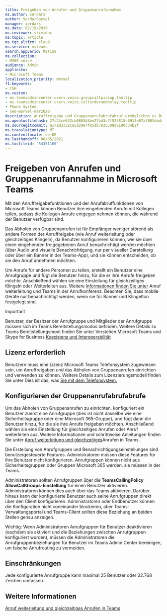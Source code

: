 ```yaml
---
title: Freigeben von Anrufen und Gruppenanrufannahme
ms.author: serdars
author: SerdarSoysal
manager: serdars
ms.date: 02/19/2019
ms.reviewer: srividhc
ms.topic: article
ms.tgt.pltfrm: cloud
ms.service: msteams
search.appverid: MET150
ms.collection:
- M365-voice
audience: Admin
appliesto:
- Microsoft Teams
localization_priority: Normal
f1.keywords:
- CSH
ms.custom:
- ms.teamsadmincenter.users.voice.groupcallpickup.tooltip
- ms.teamsadmincenter.users.voice.callorderanddelay.tooltip
- Phone System
- seo-marvel-mar2020
description: Anruffreigabe und Gruppenanrufabrufabruf ermöglichen es Benutzern, eingehende Anrufe mit Kollegen zu teilen, sodass Anrufe erfasst werden können, wenn der Benutzer nicht verfügbar ist.
ms.openlocfilehash: 27c24ce632cb0803b5be27bd3c7f523815c6913e07a3983ebdad449d4e237d37
ms.sourcegitcommit: a17ad3332ca5d2997f85db7835500d8190c34b2f
ms.translationtype: MT
ms.contentlocale: de-DE
ms.lasthandoff: 08/05/2021
ms.locfileid: "54351165"
---
```

# <a name="call-sharing-and-group-call-pickup-in-microsoft-teams"></a>Freigeben von Anrufen und Gruppenanrufannahme in Microsoft Teams

Mit den Anruffreigabefunktionen und der Anrufabruffunktionen von Microsoft Teams können Benutzer ihre eingehenden Anrufe mit Kollegen teilen, sodass die Kollegen Anrufe entgegen nehmen können, die während der Benutzer verfügbar sind.

Das Abholen von Gruppenanrufen ist für Empfänger weniger störend als andere Formen der Anruffreigabe (wie Anruf weiterleitung oder gleichzeitiges Klingeln), da Benutzer konfigurieren können, wie sie über einen eingehenden freigegebenen Anruf benachrichtigt werden möchten (über Audio und visuelle Benachrichtigung, nur per visueller Darstellung oder über ein Banner in der Teams-App), und sie können entscheiden, ob sie den Anruf annehmen möchten.

Um Anrufe für andere Personen zu teilen, erstellt ein Benutzer eine Anrufgruppe und fügt die Benutzer hinzu, für die er ihre Anrufe freigeben möchte. Anschließend wählen sie eine Einstellung für gleichzeitiges Klingeln oder Weiterleiten aus. Weitere [Informationen finden Sie unter](https://support.office.com/article/call-forwarding-and-simultaneous-ring-in-teams-a88da9e8-1343-4d3c-9bda-4b9615e4183e) Anruf weiterleitung und Teams in der Anrufkonferenz. Beachten Sie, dass mobile Geräte nur benachrichtigt werden, wenn sie für Banner und Klingelton festgelegt sind.

> [!IMPORTANT]
> Benutzer, der Besitzer der Anrufgruppe und Mitglieder der Anrufgruppe müssen sich im Teams Bereitstellungsmodus befinden. Weitere Details zu Teams Bereitstellungsmodi finden Sie unter Verstehen Microsoft Teams und Skype for Business [Koexistenz und Interoperabilität](teams-and-skypeforbusiness-coexistence-and-interoperability.md)

## <a name="license-required"></a>Lizenz erforderlich

Benutzern muss eine Lizenz Microsoft Teams Telefonsystem zugewiesen sein, um Anruffreigaben und das Abholen von Gruppenanrufen einrichten und verwenden zu können. Weitere Details zum Lizenzierungsmodell finden Sie unter Dies ist das, was [Sie mit dem Telefonsystem.](https://docs.microsoft.com/MicrosoftTeams/here-s-what-you-get-with-phone-system)

## <a name="configure-group-call-pickup"></a>Konfigurieren der Gruppenanrufabrufabrufe

Um das Abholen von Gruppenanrufen zu einrichten, konfiguriert ein Benutzer zuerst eine Anrufgruppe (dies ist nicht dasselbe wie eine Sicherheitsgruppe oder eine Microsoft 365-Gruppe), und fügt dann die Benutzer hinzu, für die sie ihre Anrufe freigeben möchten. Anschließend wählen sie eine Einstellung für gleichzeitiges Anrufen oder Anruf weiterleiten aus. Weitere Informationen und schrittweise Anleitungen finden Sie unter [Anruf weiterleitung und gleichzeitiges](https://support.office.com/article/call-forwarding-and-simultaneous-ring-in-teams-a88da9e8-1343-4d3c-9bda-4b9615e4183e)Anrufen in Teams.

Die Erstellung von Anrufgruppen und Benachrichtigungseinstellungen sind benutzergesteuerte Features. Administratoren müssen diese Features für ihre Benutzer nicht konfigurieren. Anrufgruppen können nicht aus Sicherheitsgruppen oder Gruppen Microsoft 365 werden. sie müssen in der Teams.

Administratoren sollten Anrufgruppen über die **TeamsCallingPolicy AllowCallGroups-Einstellung** für einen Benutzer aktivieren. Administratoren können dies auch über das Teams aktivieren.  Darüber hinaus kann der konfigurierte Benutzer auch seine Anrufgruppen direkt über den Client konfigurieren. Administratoren oder Endbenutzer können die Konfiguration nicht voneinander blockieren, aber Teams-Verwaltungsportal und Teams-Client sollten diese Beziehung an beiden Stellen genau anzeigen. 

Wichtig: Wenn Administratoren Anrufgruppen für Benutzer deaktivieren (nachdem sie aktiviert und die Beziehungen zwischen Anrufgruppen konfiguriert wurden), müssen die Administratoren die Anrufgruppenbeziehungen für Benutzer im Teams Admin Center bereinigen, um falsche Anrufrouting zu vermeiden. 

## <a name="limitations"></a>Einschränkungen

Jede konfigurierte Anrufgruppe kann maximal 25 Benutzer oder 32.768 Zeichen umfassen. 

## <a name="more-information"></a>Weitere Informationen

[Anruf weiterleitung und gleichzeitiges Anrufen in Teams](https://support.office.com/article/call-forwarding-and-simultaneous-ring-in-teams-a88da9e8-1343-4d3c-9bda-4b9615e4183e)
